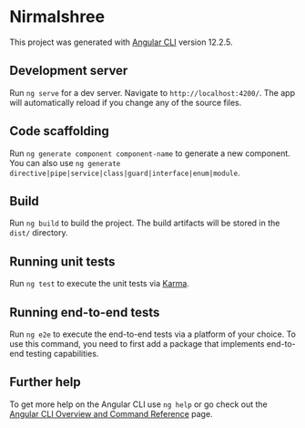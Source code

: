 # Nirmalshree

This project was generated with [Angular CLI](https://github.com/angular/angular-cli) version 12.2.5.

## Development server

Run `ng serve` for a dev server. Navigate to `http://localhost:4200/`. The app will automatically reload if you change any of the source files.

## Code scaffolding

Run `ng generate component component-name` to generate a new component. You can also use `ng generate directive|pipe|service|class|guard|interface|enum|module`.

## Build

Run `ng build` to build the project. The build artifacts will be stored in the `dist/` directory.

## Running unit tests

Run `ng test` to execute the unit tests via [Karma](https://karma-runner.github.io).

## Running end-to-end tests

Run `ng e2e` to execute the end-to-end tests via a platform of your choice. To use this command, you need to first add a package that implements end-to-end testing capabilities.

## Further help

To get more help on the Angular CLI use `ng help` or go check out the [Angular CLI Overview and Command Reference](https://angular.io/cli) page.



<!-- Things added to optimize the Application  -->
<!-- 1. AOT
2. SEO
3. Optimization packages -->

<!-- Package json script in package json 
"build-optimize-seo":"ng build --prod --stats-json" -->


<!-- Added the Script into the .htaccess file to gzip the webpacks
<IfModule mod_deflate.c>
AddOutputFilterByType DEFLATE text/plain
AddOutputFilterByType DEFLATE text/html
AddOutputFilterByType DEFLATE text/xml
AddOutputFilterByType DEFLATE text/css
AddOutputFilterByType DEFLATE application/xml
AddOutputFilterByType DEFLATE application/xhtml+xml
AddOutputFilterByType DEFLATE application/rss+xml
AddOutputFilterByType DEFLATE application/javascript
AddOutputFilterByType DEFLATE application/x-javascript
</IfModule> -->




<!-- .htAccess File  -->



<!-- # php -- BEGIN cPanel-generated handler, do not edit
# Set the “ea-php70” package as the default “PHP” programming language.
#<IfModule mime_module>
#  AddHandler application/x-httpd-ea-php70 .php .php7 .phtml
#</IfModule>
# php -- END cPanel-generated handler, do not edit




#RewriteEngine on
#RewriteCond %{HTTP_HOST} ^nestorindia.com [NC]
#RewriteRule ^(.*)$ http://www.nestorindia.com/$1 [R=301,L]











# php -- BEGIN cPanel-generated handler, do not edit
# Set the “ea-php70” package as the default “PHP” programming language.
<IfModule mime_module>
  AddHandler application/x-httpd-ea-php70 .php .php7 .phtml

RewriteEngine on
RewriteCond %{HTTP_HOST} ^nestorindia.com [NC]
RewriteRule ^(.*)$ https://www.nestorindia.com/$1 [R=301,L]



RewriteCond %https://www.nestorindia.com%{REQUEST_URI} -f [OR]
  RewriteCond %https://www.nestorindia.com%{REQUEST_URI} -d
  RewriteRule ^.*$ - [NC,L]
  # Redirect all non-file routes to index.html
  RewriteRule ^(?!.*\.).*$ index.html [NC,L]

</IfModule>


#Additional script to increase the speed of the website

# php -- END cPanel-generated handler, do not edit






<IfModule mod_deflate.c>
AddOutputFilterByType DEFLATE text/plain
AddOutputFilterByType DEFLATE text/html
AddOutputFilterByType DEFLATE text/xml
AddOutputFilterByType DEFLATE text/css
AddOutputFilterByType DEFLATE application/xml
AddOutputFilterByType DEFLATE application/xhtml+xml
AddOutputFilterByType DEFLATE application/rss+xml
AddOutputFilterByType DEFLATE application/javascript
AddOutputFilterByType DEFLATE application/x-javascript
</IfModule> -->
